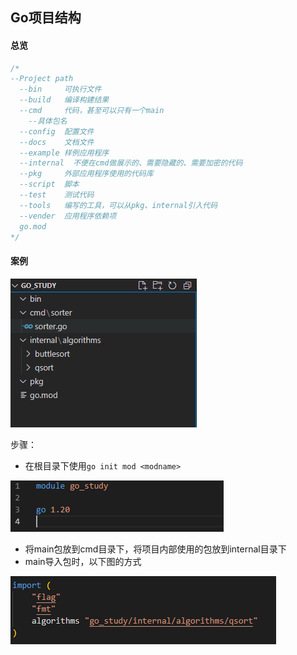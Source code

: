 ## Go项目结构

#### 总览

```go
/*
--Project path
  --bin     可执行文件
  --build   编译构建结果
  --cmd     代码，甚至可以只有一个main
    --具体包名
  --config  配置文件
  --docs    文档文件
  --example 样例应用程序
  --internal  不便在cmd做展示的、需要隐藏的、需要加密的代码
  --pkg     外部应用程序使用的代码库
  --script  脚本
  --test    测试代码
  --tools   编写的工具，可以从pkg、internal引入代码
  --vender  应用程序依赖项
  go.mod
*/
```

#### 案例

![](picture/案例.png)

步骤：

* 在根目录下使用`go init mod <modname>`

![](picture/initmod.png)

* 将main包放到cmd目录下，将项目内部使用的包放到internal目录下
* main导入包时，以下图的方式

![](picture/import.png)